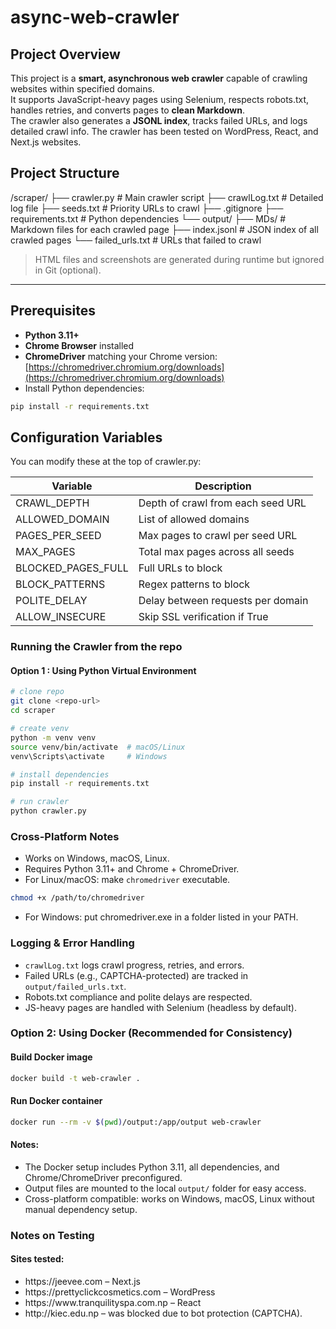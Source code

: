 # async-web-crawler
## Project Overview
This project is a **smart, asynchronous web crawler** capable of crawling websites within specified domains.  
It supports JavaScript-heavy pages using Selenium, respects robots.txt, handles retries, and converts pages to **clean Markdown**.  
The crawler also generates a **JSONL index**, tracks failed URLs, and logs detailed crawl info.
The crawler has been tested on WordPress, React, and Next.js websites.

## Project Structure
/scraper/
├── crawler.py # Main crawler script
├── crawlLog.txt # Detailed log file
├── seeds.txt # Priority URLs to crawl
├── .gitignore
├── requirements.txt # Python dependencies
└── output/
    ├── MDs/ # Markdown files for each crawled page
    ├── index.jsonl # JSON index of all crawled pages
    └── failed_urls.txt # URLs that failed to crawl

> HTML files and screenshots are generated during runtime but ignored in Git (optional).

---

## Prerequisites

- **Python 3.11+**
- **Chrome Browser** installed
- **ChromeDriver** matching your Chrome version: [https://chromedriver.chromium.org/downloads](https://chromedriver.chromium.org/downloads)
- Install Python dependencies:

```bash
pip install -r requirements.txt
```
## Configuration Variables

You can modify these at the top of crawler.py:

<table>
  <thead>
    <tr>
      <th>Variable</th>
      <th>Description</th>
    </tr>
  </thead>
  <tbody>
    <tr>
      <td>CRAWL_DEPTH</td>
      <td>Depth of crawl from each seed URL</td>
    </tr>
    <tr>
      <td>ALLOWED_DOMAIN</td>
      <td>List of allowed domains</td>
    </tr>
    <tr>
      <td>PAGES_PER_SEED</td>
      <td>Max pages to crawl per seed URL</td>
    </tr>
    <tr>
      <td>MAX_PAGES</td>
      <td>Total max pages across all seeds</td>
    </tr>
    <tr>
      <td>BLOCKED_PAGES_FULL</td>
      <td>Full URLs to block</td>
    </tr>
    <tr>
      <td>BLOCK_PATTERNS</td>
      <td>Regex patterns to block</td>
    </tr>
    <tr>
      <td>POLITE_DELAY</td>
      <td>Delay between requests per domain</td>
    </tr>
    <tr>
      <td>ALLOW_INSECURE</td>
      <td>Skip SSL verification if True</td>
    </tr>
  </tbody>
</table>

### Running the Crawler from the repo
#### Option 1 : Using Python Virtual Environment
```bash
# clone repo
git clone <repo-url>
cd scraper

# create venv
python -m venv venv
source venv/bin/activate  # macOS/Linux
venv\Scripts\activate     # Windows

# install dependencies
pip install -r requirements.txt

# run crawler
python crawler.py

```
### Cross-Platform Notes

<ul>
  <li>Works on Windows, macOS, Linux.</li>
  <li>Requires Python 3.11+ and Chrome + ChromeDriver.</li>
  <li>For Linux/macOS: make <code>chromedriver</code> executable.</li>
</ul>

```bash
chmod +x /path/to/chromedriver
```
<ul>
    <li>For Windows: put chromedriver.exe in a folder listed in your PATH.</li>
</ul>

### Logging & Error Handling

<ul>
  <li><code>crawlLog.txt</code> logs crawl progress, retries, and errors.</li>
  <li>Failed URLs (e.g., CAPTCHA-protected) are tracked in <code>output/failed_urls.txt</code>.</li>
  <li>Robots.txt compliance and polite delays are respected.</li>
  <li>JS-heavy pages are handled with Selenium (headless by default).</li>
</ul>

### Option 2: Using Docker (Recommended for Consistency)</h3>

#### Build Docker image
```bash
docker build -t web-crawler .
```
#### Run Docker container
```bash
docker run --rm -v $(pwd)/output:/app/output web-crawler
```
<h4>Notes:</h4>
<ul>
  <li>The Docker setup includes Python 3.11, all dependencies, and Chrome/ChromeDriver preconfigured.</li>
  <li>Output files are mounted to the local <code>output/</code> folder for easy access.</li>
  <li>Cross-platform compatible: works on Windows, macOS, Linux without manual dependency setup.</li>
</ul>

### Notes on Testing

#### Sites tested:

<ul>
    <li>https://jeevee.com – Next.js</li>
    <li>https://prettyclickcosmetics.com – WordPress</li>
    <li>https://www.tranquilityspa.com.np – React</li>
    <li>http://kiec.edu.np – was blocked due to bot protection (CAPTCHA).</li>
</ul>

